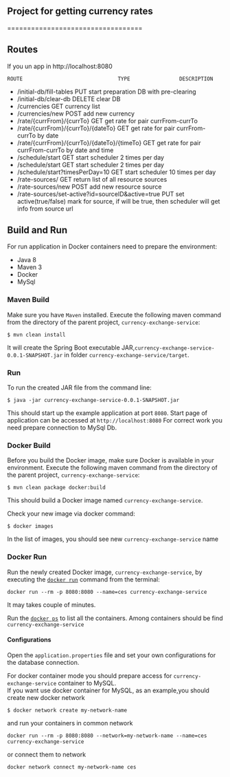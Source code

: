 ## Project for getting currency rates
==================================

## Routes
If you un app in http://localhost:8080

    ROUTE                               TYPE                DESCRIPTION  
    
 - /initial-db/fill-tables                PUT                 start preparation DB with pre-clearing
 - /initial-db/clear-db                   DELETE              clear DB
 - /currencies                            GET                 currency list
 - /currencies/new                        POST                add new currency
 - /rate/{currFrom}/{currTo}              GET                 get rate for pair currFrom-currTo
 - /rate/{currFrom}/{currTo}/{dateTo}     GET                 get rate for pair currFrom-currTo by date
 - /rate/{currFrom}/{currTo}/{dateTo}/{timeTo} GET            get rate for pair currFrom-currTo by date and time
 - /schedule/start                        GET                 start scheduler 2 times per day 
 - /schedule/start                        GET                 start scheduler 2 times per day 
 - /schedule/start?timesPerDay=10         GET                 start scheduler 10 times per day 
 - /rate-sources/                         GET                 return list of all resource sources
 - /rate-sources/new                      POST                add new resource source
 - /rate-sources/set-active?id=sourceID&active=true PUT       set active(true/false) mark for source, 
                                                              if will be true, then scheduler will get info from source url 
   
## Build and Run
For run application in Docker containers need to prepare the environment: 
- Java 8
- Maven 3
- Docker 
- MySql 

### Maven Build
Make sure you have `Maven` installed. Execute the following maven command from the directory of the 
parent project, `currency-exchange-service`:
```
$ mvn clean install
```
It will create the Spring Boot executable JAR,`currency-exchange-service-0.0.1-SNAPSHOT.jar` in folder `currency-exchange-service/target`.

### Run
To run the created JAR file from the command line:
```
$ java -jar currency-exchange-service-0.0.1-SNAPSHOT.jar
```
This should start up the example application at port `8080`.
Start page of application can be accessed at `http://localhost:8080`
For correct work you need prepare connection to MySql Db. 


### Docker Build
Before you build the Docker image, make sure Docker is available in your environment.
Execute the following maven command from the directory of the parent project, `currency-exchange-service`:
```
$ mvn clean package docker:build
```
This should build a Docker image named `currency-exchange-service`.

Check your new image via docker command: 
```
$ docker images
```
In the list of images, you should see new `currency-exchange-service` name

### Docker Run
Run the newly created Docker image, `currency-exchange-service`, by executing the 
[`docker run`](https://docs.docker.com/engine/reference/run/) command from the terminal:
```
docker run --rm -p 8080:8080 --name=ces currency-exchange-service
```
It may takes couple of minutes.

Run the [`docker ps`](https://docs.docker.com/v1.11/engine/reference/commandline/ps/) to list all the containers.
Among containers should be find `currency-exchange-service`


#### Configurations
Open the `application.properties` file and set your own configurations for the
database connection.

For docker container mode you should prepare access for `currency-exchange-service` container to MySQL.  
If you want use docker container for MySQL, as an example,you should create new docker network

```
$ docker network create my-network-name
```
and run your containers in common network 
```
docker run --rm -p 8080:8080 --network=my-network-name --name=ces currency-exchange-service
```
or connect them to network
```
docker network connect my-network-name ces
```